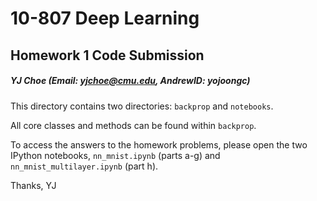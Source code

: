 # 10-807 Deep Learning
## Homework 1 Code Submission

##### YJ Choe (Email: yjchoe@cmu.edu, AndrewID: yojoongc)

This directory contains two directories: `backprop` and `notebooks`. 

All core classes and methods can be found within `backprop`. 

To access the answers to the homework problems, please open the two IPython 
notebooks, `nn_mnist.ipynb` (parts a-g) and `nn_mnist_multilayer.ipynb` 
(part h).

Thanks,
YJ
